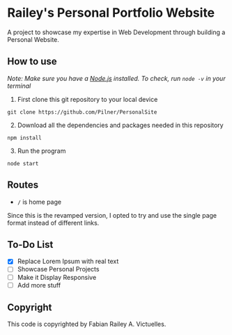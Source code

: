 # Railey's Personal Portfolio Website

A project to showcase my expertise in Web Development through building a Personal Website.

## How to use

*Note: Make sure you have a [Node.js](https://nodejs.org/en/) installed. To check, run `node -v` in your terminal*

1. First clone this git repository to your local device
```
git clone https://github.com/Pilner/PersonalSite
```
2. Download all the dependencies and packages needed in this repository
```
npm install
```
3. Run the program
```
node start
```

## Routes

* `/` is home page

Since this is the revamped version, I opted to try and use the single page format instead of different links.

## To-Do List

- [x] Replace Lorem Ipsum with real text
- [ ] Showcase Personal Projects
- [ ] Make it Display Responsive
- [ ] Add more stuff

## Copyright
This code is copyrighted by Fabian Railey A. Victuelles.
